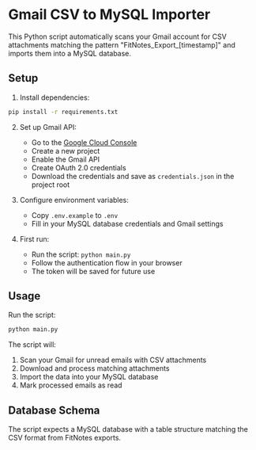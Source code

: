 # Gmail CSV to MySQL Importer

This Python script automatically scans your Gmail account for CSV attachments matching the pattern "FitNotes_Export_[timestamp]" and imports them into a MySQL database.

## Setup

1. Install dependencies:
```bash
pip install -r requirements.txt
```

2. Set up Gmail API:
   - Go to the [Google Cloud Console](https://console.cloud.google.com/)
   - Create a new project
   - Enable the Gmail API
   - Create OAuth 2.0 credentials
   - Download the credentials and save as `credentials.json` in the project root

3. Configure environment variables:
   - Copy `.env.example` to `.env`
   - Fill in your MySQL database credentials and Gmail settings

4. First run:
   - Run the script: `python main.py`
   - Follow the authentication flow in your browser
   - The token will be saved for future use

## Usage

Run the script:
```bash
python main.py
```

The script will:
1. Scan your Gmail for unread emails with CSV attachments
2. Download and process matching attachments
3. Import the data into your MySQL database
4. Mark processed emails as read

## Database Schema

The script expects a MySQL database with a table structure matching the CSV format from FitNotes exports. 